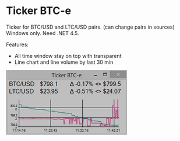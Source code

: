 Ticker BTC-e
===========
Ticker for BTC/USD and LTC/USD pairs.
(can change pairs in sources)
Windows only. Need .NET 4.5.

Features:
- All time window stay on top with transparent
- Line chart and line volume by last 30 min

![Alt text](Screenshot.png "Screenshot")
